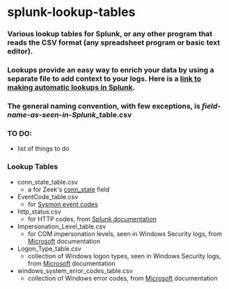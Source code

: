 # splunk-lookup-tables
### Various lookup tables for Splunk, or any other program that reads the CSV format (any spreadsheet program or basic text editor).

### Lookups provide an easy way to enrich your data by using a separate file to add context to your logs. Here is a [link to making automatic lookups in Splunk](https://docs.splunk.com/Documentation/Splunk/7.3.1/Knowledge/DefineanautomaticlookupinSplunkWeb).

### The general naming convention, with few exceptions, is *field-name-as-seen-in-Splunk*_table.csv

### TO DO:
- list of things to do

### Lookup Tables
- conn_state_table.csv
	- a for Zeek's [conn_state](https://docs.zeek.org/en/current/scripts/base/protocols/conn/main.zeek.html) field
- EventCode_table.csv
	- for [Sysmon event codes](https://docs.microsoft.com/en-us/sysinternals/downloads/sysmon)
- http_status.csv
	- for HTTP codes, from [Splunk documentation](https://wiki.splunk.com/Http_status.csv)
- Impersonation_Level_table.csv
	- for COM impersonation levels, seen in Windows Security logs, from [Microsoft](https://docs.microsoft.com/en-us/windows/win32/com/impersonation-levels) documentation
- Logon_Type_table.csv
	- collection of Windows logon types, seen in Windows Security logs, from [Microsoft](https://docs.microsoft.com/en-us/previous-versions/windows/it-pro/windows-server-2003/cc787567(v=ws.10)) documentation
- windows_system_error_codes_table.csv
	- collection of Windows error codes, from [Microsoft](https://docs.microsoft.com/en-us/windows/win32/debug/system-error-codes) documentation
